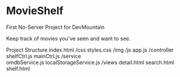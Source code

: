 # MovieShelf
First No-Server Project for DevMountain

Keep track of movies you've seen and want to see. 



Project Structure
	index.html
	/css
		styles.css
	/img
	/js
		app.js
		/controller
			shelfCtrl.js
			mainCtrl.js
		/service	
			omdbService.js
			localStorageService.js
	/views
		detail.html
		search.html
		shelf.html
		